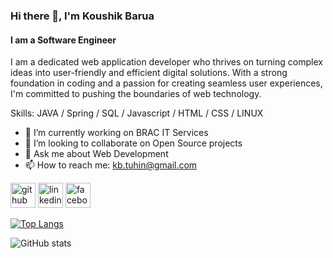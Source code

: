 ### Hi there 👋, I'm Koushik Barua
#### I am a Software Engineer
I am a dedicated web application developer who thrives on turning complex ideas into user-friendly and efficient digital solutions. With a strong foundation in coding and a passion for creating seamless user experiences, I'm committed to pushing the boundaries of web technology.

Skills: JAVA / Spring / SQL / Javascript / HTML / CSS / LINUX

- 🔭 I’m currently working on BRAC IT Services 
- 👯 I’m looking to collaborate on Open Source projects 
- 💬 Ask me about Web Development 
- 📫 How to reach me: kb.tuhin@gmail.com 


[<img src='https://cdn.jsdelivr.net/npm/simple-icons@3.0.1/icons/github.svg' alt='github' height='40'>](https://github.com/koushikBarua)  [<img src='https://cdn.jsdelivr.net/npm/simple-icons@3.0.1/icons/linkedin.svg' alt='linkedin' height='40'>](https://www.linkedin.com/in/koushik-in/)  [<img src='https://cdn.jsdelivr.net/npm/simple-icons@3.0.1/icons/facebook.svg' alt='facebook' height='40'>](https://www.facebook.com/kb.tuhin)  

[![Top Langs](https://github-readme-stats.vercel.app/api/top-langs/?username=koushikBarua)](https://github.com/anuraghazra/github-readme-stats)

![GitHub stats](https://github-readme-stats.vercel.app/api?username=koushikBarua&show_icons=true)  

